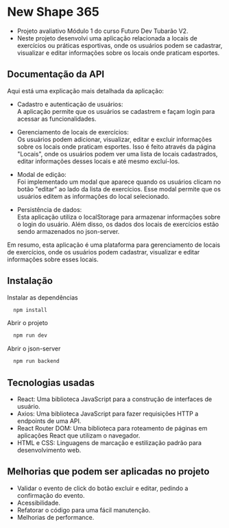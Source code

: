 
# New Shape 365

* Projeto avaliativo  Módulo 1 do curso  Futuro Dev Tubarão V2.
* Neste projeto desenvolvi uma aplicação relacionada a locais de exercícios ou práticas esportivas, onde os usuários podem se cadastrar, visualizar e editar informações sobre os locais onde praticam esportes.



## Documentação da API

Aqui está uma explicação mais detalhada da aplicação:

* Cadastro e autenticação de usuários:  
A aplicação permite que os usuários se 
cadastrem e façam login para acessar as funcionalidades.

* Gerenciamento de locais de exercícios:   
Os usuários podem adicionar, visualizar, 
editar e excluir informações sobre os locais onde praticam esportes. Isso é 
feito através da página "Locais", onde os usuários podem ver uma lista de locais 
cadastrados, editar informações desses locais e até mesmo excluí-los.

* Modal de edição:  
Foi implementado um modal que aparece quando os usuários clicam no botão "editar" ao lado da lista de exercícios. 
Esse modal permite que os usuários editem as informações do local selecionado.

* Persistência de dados:   
Esta aplicação  utiliza o localStorage para armazenar informações sobre o login do usuário. Além disso, os dados dos locais de exercícios estão sendo armazenados  no json-server.

Em resumo, esta aplicação é uma plataforma para gerenciamento de locais de exercícios, onde os usuários podem cadastrar, visualizar 
e editar informações sobre esses locais.


## Instalação

Instalar as dependências

```bash
  npm install
```
Abrir o projeto

```bash
  npm run dev
```   
Abrir o json-server

```bash
  npm run backend
```


## Tecnologias usadas

 - React: Uma biblioteca JavaScript para a construção de interfaces de usuário.
 - Axios: Uma biblioteca JavaScript para fazer requisições HTTP a endpoints de uma API.
 - React Router DOM: Uma biblioteca para roteamento de páginas em aplicações React que utilizam o navegador.
 - HTML e CSS: Linguagens de marcação e estilização padrão para desenvolvimento web.


## Melhorias que podem ser aplicadas no projeto

* Validar o evento de click do botão excluir e editar, pedindo a confirmação do evento.
* Acessibilidade. 
* Refatorar o código para uma fácil manutenção.
* Melhorias de performance.




